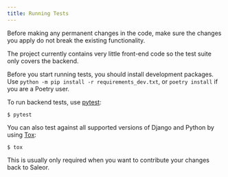 ```yaml
---
title: Running Tests
---
```


Before making any permanent changes in the code, make sure the changes you apply do not break the existing functionality.

The project currently contains very little front-end code so the test suite only covers the backend.

Before you start running tests, you should install development packages. 
Use `python -m pip install -r requirements_dev.txt`, or `poetry install` if you are a Poetry user.

To run backend tests, use [pytest](https://docs.pytest.org/en/latest/):

```shell-session
$ pytest
```

You can also test against all supported versions of Django and Python by using [Tox](https://tox.readthedocs.io/en/latest/):

```shell-session
$ tox
```

This is usually only required when you want to contribute your changes back to Saleor. 
